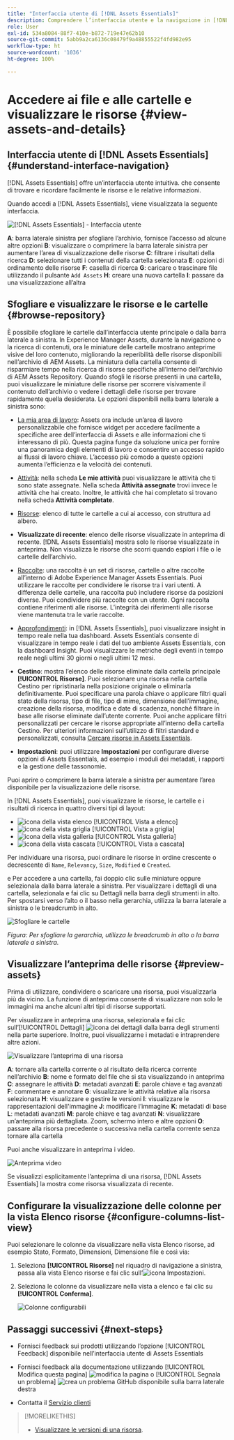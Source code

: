 ```yaml
---
title: "Interfaccia utente di [!DNL Assets Essentials]"
description: Comprendere l’interfaccia utente e la navigazione in [!DNL Assets Essentials].
role: User
exl-id: 534a8084-88f7-410e-b872-719e47e62b10
source-git-commit: 5abb9a2ca6136c08479f9a48855522f4fd982e95
workflow-type: ht
source-wordcount: '1036'
ht-degree: 100%

---
```


# Accedere ai file e alle cartelle e visualizzare le risorse {#view-assets-and-details}

<!-- TBD: Give screenshots of all views with many assets. Zoom out to showcase how the thumbnails/tiles flow on the UI in different views. -->

<!-- TBD: The options in left sidebar may change. Shared with me and Shared by me are missing for now. Update this section as UI is updated. -->

## Interfaccia utente di [!DNL Assets Essentials] {#understand-interface-navigation}

[!DNL Assets Essentials] offre un’interfaccia utente intuitiva. che consente di trovare e ricordare facilmente le risorse e le relative informazioni.

Quando accedi a [!DNL Assets Essentials], viene visualizzata la seguente interfaccia.

![[!DNL Assets Essentials] - Interfaccia utente](assets/essentials-interface.png)

**A**: barra laterale sinistra per sfogliare l’archivio, fornisce l’accesso ad alcune altre opzioni **B**: visualizzare o comprimere la barra laterale sinistra per aumentare l’area di visualizzazione delle risorse **C**: filtrare i risultati della ricerca **D**: selezionare tutti i contenuti della cartella selezionata **E**: opzioni di ordinamento delle risorse **F**: casella di ricerca **G**: caricare o trascinare file utilizzando il pulsante `Add Assets` **H**: creare una nuova cartella **I**: passare da una visualizzazione all’altra

<!-- TBD: Need an embedded video here with narration. It has to be hosted on MPC to be embeddable. -->

## Sfogliare e visualizzare le risorse e le cartelle {#browse-repository}

È possibile sfogliare le cartelle dall’interfaccia utente principale o dalla barra laterale a sinistra. In Experience Manager Assets, durante la navigazione o la ricerca di contenuti, ora le miniature delle cartelle mostrano anteprime visive del loro contenuto, migliorando la reperibilità delle risorse disponibili nell’archivio di AEM Assets. La miniatura della cartella consente di risparmiare tempo nella ricerca di risorse specifiche all’interno dell’archivio di AEM Assets Repository.
Quando sfogli le risorse presenti in una cartella, puoi visualizzare le miniature delle risorse per scorrere visivamente il contenuto dell’archivio o vedere i dettagli delle risorse per trovare rapidamente quella desiderata. Le opzioni disponibili nella barra laterale a sinistra sono:

* [La mia area di lavoro](https://experienceleague.adobe.com/docs/experience-manager-assets-essentials/help/my-workspace.html?lang=it): Assets ora include un’area di lavoro personalizzabile che fornisce widget per accedere facilmente a specifiche aree dell’interfaccia di Assets e alle informazioni che ti interessano di più. Questa pagina funge da soluzione unica per fornire una panoramica degli elementi di lavoro e consentire un accesso rapido ai flussi di lavoro chiave. L’accesso più comodo a queste opzioni aumenta l’efficienza e la velocità dei contenuti.
* [Attività](https://experienceleague.adobe.com/docs/experience-manager-assets-essentials/help/my-workspace.html?lang=it): nella scheda **Le mie attività** puoi visualizzare le attività che ti sono state assegnate. Nella scheda **Attività assegnate** trovi invece le attività che hai creato. Inoltre, le attività che hai completato si trovano nella scheda **Attività completate**.
* [Risorse](https://experienceleague.adobe.com/docs/experience-manager-assets-essentials/help/manage-organize.html?lang=it): elenco di tutte le cartelle a cui ai accesso, con struttura ad albero.
* **Visualizzate di recente**: elenco delle risorse visualizzate in anteprima di recente. [!DNL Assets Essentials] mostra solo le risorse visualizzate in anteprima. Non visualizza le risorse che scorri quando esplori i file o le cartelle dell’archivio.
* [Raccolte](https://experienceleague.adobe.com/docs/experience-manager-assets-essentials/help/manage-collections.html?lang=it): una raccolta è un set di risorse, cartelle o altre raccolte all’interno di Adobe Experience Manager Assets Essentials. Puoi utilizzare le raccolte per condividere le risorse tra i vari utenti. A differenza delle cartelle, una raccolta può includere risorse da posizioni diverse. Puoi condividere più raccolte con un utente. Ogni raccolta contiene riferimenti alle risorse. L’integrità dei riferimenti alle risorse viene mantenuta tra le varie raccolte.

* [Approfondimenti](https://experienceleague.adobe.com/docs/experience-manager-assets-essentials/help/manage-reports.html?lang=it#view-live-statistics): in [!DNL Assets Essentials], puoi visualizzare insight in tempo reale nella tua dashboard. Assets Essentials consente di visualizzare in tempo reale i dati del tuo ambiente Assets Essentials, con la dashboard Insight. Puoi visualizzare le metriche degli eventi in tempo reale negli ultimi 30 giorni o negli ultimi 12 mesi.


* **Cestino**: mostra l’elenco delle risorse eliminate dalla cartella principale **[!UICONTROL Risorse]**. Puoi selezionare una risorsa nella cartella Cestino per ripristinarla nella posizione originale o eliminarla definitivamente. Puoi specificare una parola chiave o applicare filtri quali stato della risorsa, tipo di file, tipo di mime, dimensione dell’immagine, creazione della risorsa, modifica e date di scadenza, nonché filtrare in base alle risorse eliminate dall’utente corrente. Puoi anche applicare filtri personalizzati per cercare le risorse appropriate all’interno della cartella Cestino. Per ulteriori informazioni sull’utilizzo di filtri standard e personalizzati, consulta [Cercare risorse in Assets Essentials](search.md).

* **Impostazioni**: puoi utilizzare **Impostazioni** per configurare diverse opzioni di Assets Essentials, ad esempio i moduli dei metadati, i rapporti e la gestione delle tassonomie.

<!-- TBD: Not sure if we want to publish these right now. CC Libs are beta as per Greg.
* **Libraries**: Access to [!DNL Adobe Creative Cloud Team] (CCT) Libraries view. This view is visible only if the user is entitled to CCT Libraries.
-->

<!-- TBD: My Work Space shows task inbox and it is not visible on AEM Cloud Demos as of now. It is the source of truth server hence not documenting My Work Space option for now.
-->

Puoi aprire o comprimere la barra laterale a sinistra per aumentare l’area disponibile per la visualizzazione delle risorse.

In [!DNL Assets Essentials], puoi visualizzare le risorse, le cartelle e i risultati di ricerca in quattro diversi tipi di layout:

* ![icona della vista elenco](assets/do-not-localize/list-view.png) [!UICONTROL Vista a elenco]
* ![icona della vista griglia](assets/do-not-localize/grid-view.png) [!UICONTROL Vista a griglia]
* ![icona della vista galleria](assets/do-not-localize/gallery-view.png) [!UICONTROL Vista galleria]
* ![icona della vista cascata](assets/do-not-localize/waterfall-view.png) [!UICONTROL Vista a cascata]

Per individuare una risorsa, puoi ordinare le risorse in ordine crescente o decrescente di `Name`, `Relevancy`, `Size`, `Modified` e `Created`.

e Per accedere a una cartella, fai doppio clic sulle miniature oppure selezionala dalla barra laterale a sinistra. Per visualizzare i dettagli di una cartella, selezionala e fai clic su Dettagli nella barra degli strumenti in alto. Per spostarsi verso l’alto o il basso nella gerarchia, utilizza la barra laterale a sinistra o le breadcrumb in alto.

![Sfogliare le cartelle](assets/browsing-folders.png)

*Figura: Per sfogliare la gerarchia, utilizza le breadcrumb in alto o la barra laterale a sinistra.*

## Visualizzare l’anteprima delle risorse {#preview-assets}

Prima di utilizzare, condividere o scaricare una risorsa, puoi visualizzarla più da vicino. La funzione di anteprima consente di visualizzare non solo le immagini ma anche alcuni altri tipi di risorse supportati.

Per visualizzare in anteprima una risorsa, selezionala e fai clic sull’[!UICONTROL Dettagli] ![icona dei dettagli](assets/do-not-localize/edit-in-icon.png) dalla barra degli strumenti nella parte superiore. Inoltre, puoi visualizzarne i metadati e intraprendere altre azioni.

![Visualizzare l’anteprima di una risorsa](assets/preview-asset-2.png)

**A**: tornare alla cartella corrente o al risultato della ricerca corrente nell’archivio **B**: nome e formato del file che si sta visualizzando in anteprima **C**: assegnare le attività **D**: metadati avanzati **E**: parole chiave e tag avanzati **F**: commentare e annotare **G**: visualizzare le attività relative alla risorsa selezionata **H**: visualizzare e gestire le versioni **I**: visualizzare le rappresentazioni dell&#39;immagine **J**: modificare l’immagine **K**: metadati di base **L**: metadati avanzati **M**: parole chiave e tag avanzati **N**: visualizzare un’anteprima più dettagliata. Zoom, schermo intero e altre opzioni **O**: passare alla risorsa precedente o successiva nella cartella corrente senza tornare alla cartella

Puoi anche visualizzare in anteprima i video.

![Anteprima video](/help/using/assets/preview-video.png)

Se visualizzi esplicitamente l’anteprima di una risorsa, [!DNL Assets Essentials] la mostra come risorsa visualizzata di recente.

<!-- TBD: Describe the options.

Explicitly previewed assets are displayed as recently viewed assets. Give screenshot of this.
Other use cases after previewing.
-->

## Configurare la visualizzazione delle colonne per la vista Elenco risorse {#configure-columns-list-view}

Puoi selezionare le colonne da visualizzare nella vista Elenco risorse, ad esempio Stato, Formato, Dimensioni, Dimensione file e così via:

1. Seleziona **[!UICONTROL Risorse]** nel riquadro di navigazione a sinistra, passa alla vista Elenco risorse e fai clic sull’![icona Impostazioni](assets/settings-icon.svg).

1. Seleziona le colonne da visualizzare nella vista a elenco e fai clic su **[!UICONTROL Conferma]**.

   ![Colonne configurabili](/help/using/assets/configure-columns.png)

## Passaggi successivi {#next-steps}

* Fornisci feedback sui prodotti utilizzando l’opzione [!UICONTROL Feedback] disponibile nell’interfaccia utente di Assets Essentials

* Fornisci feedback alla documentazione utilizzando [!UICONTROL Modifica questa pagina] ![modifica la pagina](assets/do-not-localize/edit-page.png) o [!UICONTROL Segnala un problema] ![crea un problema GitHub](assets/do-not-localize/github-issue.png) disponibile sulla barra laterale destra

* Contatta il [Servizio clienti](https://experienceleague.adobe.com/?support-solution=General&amp;lang=it#support)

>[!MORELIKETHIS]
>
>* [Visualizzare le versioni di una risorsa](/help/using/manage-organize.md#view-versions).
